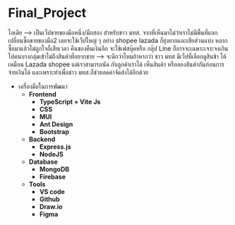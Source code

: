 # Final_Project
ไอเดีย —> เป็นเว็ปขายของมือหนึ่ง/มือสอง  สำหรับชาว มทส. 
      จากที่เห็นมาไม่ว่าเราไม่มีพื้นที่แลกเปลี่ยนซื้อขายของมือ2 เลยจะใช้เว็ปใหญ่ ๆ อย่าง shopee lazada ก็ยุ่งยากและเสียส่วนแบ่ง หลากซื้อมาแล้วไม่ถูกใจก็เสียเวลา คืนของคืนเงินอีก  จะใช้เฟสบุ๊คหรือ กลุ๊ป Line ก็อาจจะเฉพาะเจาะจงเกินไปคนบางกลุ่มเข้าไม่ถึงสินค้าที่อยากขาย —> จะดีกว่าไหมถ้าหากว่า ชาว มทส มีเว็ปที่เลือกดูสินข้า ได้เหมือน Lazada  shopee แต่เราสามารถนัด กับลูกค้าเราได้ เห็นสินค้า หรือลองสินค้ากันก่อนการจ่ายเงินได้ และเพราะทำเพื่อชาว มทส.ก็ช่วยลดค่าจัดส่งได้อีกด้วย
- เครื่องมือในการพัฒนา
    - **Frontend**
        - **TypeScript + Vite Js**
        - **CSS**
        - **MUI**
        - **Ant Design**
        - **Bootstrap**
    - **Backend**
        - **Express.js**
        - **NodeJS**
    - **Database**
        - **MongoDB**
        - **Firebase**
    - **Tools**
        - **VS code**
        - **Github**
        - **Draw.io**
        - **Figma**
